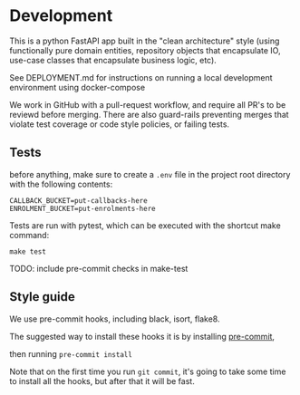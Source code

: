 # Development

This is a python FastAPI app
built in the "clean architecture" style
(using functionally pure domain entities,
repository objects that encapsulate IO,
use-case classes that encapsulate business logic, etc).

See DEPLOYMENT.md for instructions on running
a local development environment using docker-compose

We work in GitHub with a pull-request workflow,
and require all PR's to be reviewd before merging.
There are also guard-rails preventing merges
that violate test coverage or code style policies,
or failing tests.


## Tests

before anything, make sure to create a `.env` file in
the project root directory with the following contents:
```
CALLBACK_BUCKET=put-callbacks-here
ENROLMENT_BUCKET=put-enrolments-here
```

Tests are run with pytest, which can be executed with the shortcut make command:
```
make test
```

TODO: include pre-commit checks in make-test


## Style guide

We use pre-commit hooks, including black, isort, flake8.

The suggested way to install these hooks it is by installing [pre-commit](https://pre-commit.com/),

then running
`pre-commit install`

Note that on the first time you run `git commit`,
it's going to  take some time to install all the hooks,
but after that it will be fast.
